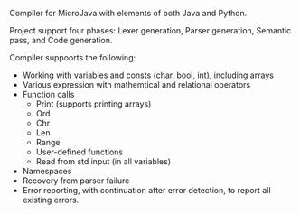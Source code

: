 Compiler for MicroJava with elements of both Java and Python.

Project support four phases: Lexer generation, Parser generation, Semantic pass, and Code generation.

Compiler suppoorts the following:

- Working with variables and consts (char, bool, int), including arrays
- Various expression with mathemtical and relational operators
- Function calls
  - Print (supports printing arrays)
  - Ord
  - Chr
  - Len
  - Range
  - User-defined functions
  - Read from std input (in all variables)
- Namespaces
- Recovery from parser failure
- Error reporting, with continuation after error detection, to report all existing errors.

